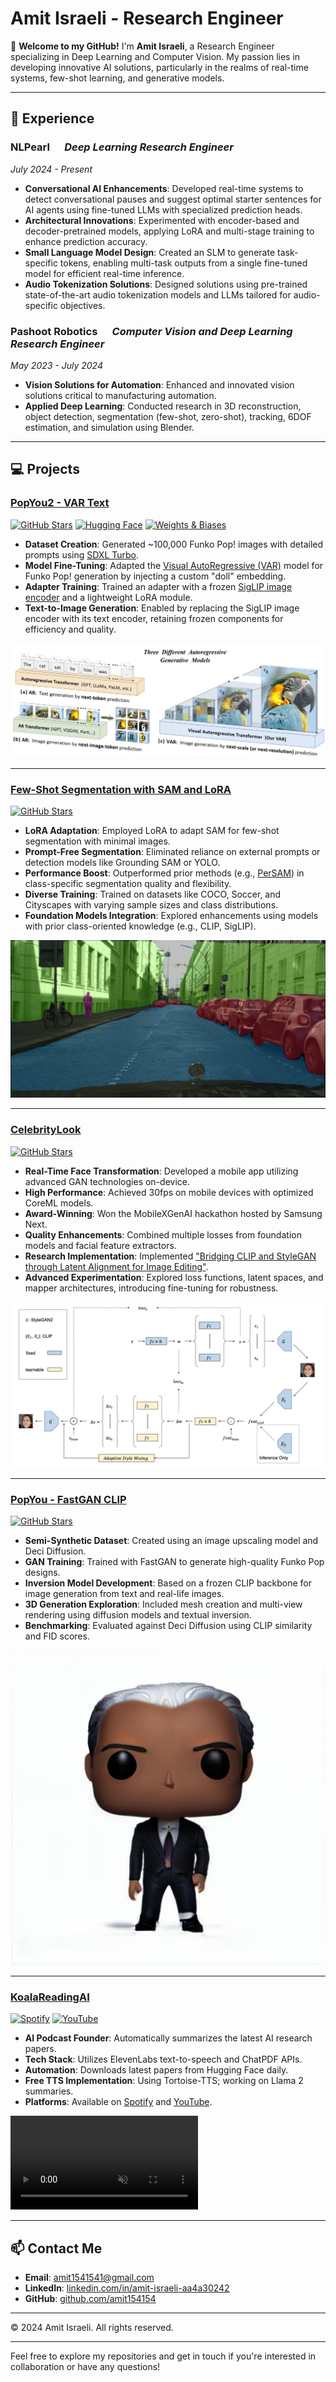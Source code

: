# Amit Israeli - Research Engineer

👋 **Welcome to my GitHub!** I'm **Amit Israeli**, a Research Engineer specializing in Deep Learning and Computer Vision. My passion lies in developing innovative AI solutions, particularly in the realms of real-time systems, few-shot learning, and generative models.

---

## 🔭 Experience

### **NLPearl** &nbsp;&nbsp;&nbsp;&nbsp; *Deep Learning Research Engineer*

*July 2024 - Present*

- **Conversational AI Enhancements**: Developed real-time systems to detect conversational pauses and suggest optimal starter sentences for AI agents using fine-tuned LLMs with specialized prediction heads.
- **Architectural Innovations**: Experimented with encoder-based and decoder-pretrained models, applying LoRA and multi-stage training to enhance prediction accuracy.
- **Small Language Model Design**: Created an SLM to generate task-specific tokens, enabling multi-task outputs from a single fine-tuned model for efficient real-time inference.
- **Audio Tokenization Solutions**: Designed solutions using pre-trained state-of-the-art audio tokenization models and LLMs tailored for audio-specific objectives.

### **Pashoot Robotics** &nbsp;&nbsp;&nbsp;&nbsp; *Computer Vision and Deep Learning Research Engineer*

*May 2023 - July 2024*

- **Vision Solutions for Automation**: Enhanced and innovated vision solutions critical to manufacturing automation.
- **Applied Deep Learning**: Conducted research in 3D reconstruction, object detection, segmentation (few-shot, zero-shot), tracking, 6DOF estimation, and simulation using Blender.

---

## 💻 Projects

### [**PopYou2 - VAR Text**](https://github.com/amit154154/PopYou2)

[![GitHub Stars](https://img.shields.io/github/stars/amit154154/PopYou2?style=social)](https://github.com/amit154154/VAR_clip)
[![Hugging Face](https://img.shields.io/badge/Hugging%20Face-Spaces-orange)](https://huggingface.co/spaces/AmitIsraeli/PopYou)
[![Weights & Biases](https://img.shields.io/badge/Weights%20%26%20Biases-Report-yellow)](https://api.wandb.ai/links/amit154154/cqccmfsl)

- **Dataset Creation**: Generated ~100,000 Funko Pop! images with detailed prompts using [SDXL Turbo](https://huggingface.co/stabilityai/sdxl-turbo).
- **Model Fine-Tuning**: Adapted the [Visual AutoRegressive (VAR)](https://arxiv.org/abs/2404.02905) model for Funko Pop! generation by injecting a custom "doll" embedding.
- **Adapter Training**: Trained an adapter with a frozen [SigLIP image encoder](https://github.com/FoundationVision/VAR) and a lightweight LoRA module.
- **Text-to-Image Generation**: Enabled by replacing the SigLIP image encoder with its text encoder, retaining frozen components for efficiency and quality.

![VAR Explained](PopYou2/VAR_explained.png)

---

### [**Few-Shot Segmentation with SAM and LoRA**](https://github.com/amit154154/SAM_LORA)

[![GitHub Stars](https://img.shields.io/github/stars/amit154154/SAM_LORA?style=social)](https://github.com/amit154154/SAM_LORA)

- **LoRA Adaptation**: Employed LoRA to adapt SAM for few-shot segmentation with minimal images.
- **Prompt-Free Segmentation**: Eliminated reliance on external prompts or detection models like Grounding SAM or YOLO.
- **Performance Boost**: Outperformed prior methods (e.g., [PerSAM](https://arxiv.org/abs/2305.03048)) in class-specific segmentation quality and flexibility.
- **Diverse Training**: Trained on datasets like COCO, Soccer, and Cityscapes with varying sample sizes and class distributions.
- **Foundation Models Integration**: Explored enhancements using models with prior class-oriented knowledge (e.g., CLIP, SigLIP).

![Cityscapes](few_shot_sam_lora/cityscapes.png)

---

### [**CelebrityLook**](https://github.com/amit154154/CelebrityLook)

[![GitHub Stars](https://img.shields.io/github/stars/amit154154/CelebrityLook?style=social)](https://github.com/amit154154/CelebrityLook)

- **Real-Time Face Transformation**: Developed a mobile app utilizing advanced GAN technologies on-device.
- **High Performance**: Achieved 30fps on mobile devices with optimized CoreML models.
- **Award-Winning**: Won the MobileXGenAI hackathon hosted by Samsung Next.
- **Quality Enhancements**: Combined multiple losses from foundation models and facial feature extractors.
- **Research Implementation**: Implemented ["Bridging CLIP and StyleGAN through Latent Alignment for Image Editing"](https://arxiv.org/abs/2210.04506).
- **Advanced Experimentation**: Explored loss functions, latent spaces, and mapper architectures, introducing fine-tuning for robustness.

![Mapper Training](CelebryLook/mapper_training.png)


---

### [**PopYou - FastGAN CLIP**](https://github.com/amit154154/PopYou)

[![GitHub Stars](https://img.shields.io/github/stars/amit154154/PopYou?style=social)](https://github.com/amit154154/PopYou)

- **Semi-Synthetic Dataset**: Created using an image upscaling model and Deci Diffusion.
- **GAN Training**: Trained with FastGAN to generate high-quality Funko Pop designs.
- **Inversion Model Development**: Based on a frozen CLIP backbone for image generation from text and real-life images.
- **3D Generation Exploration**: Included mesh creation and multi-view rendering using diffusion models and textual inversion.
- **Benchmarking**: Evaluated against Deci Diffusion using CLIP similarity and FID scores.

![Barack Obama FastGAN](PopYou!/Barack_Obama_fastgan.png)

---

### [**KoalaReadingAI**](#)

[![Spotify](https://img.shields.io/badge/Spotify-Podcast-green)](https://open.spotify.com/show/0fuZbZipy60VdRpkbIb9y1)
[![YouTube](https://img.shields.io/badge/YouTube-Channel-red)](https://www.youtube.com/channel/UCIbCIgJjIWmHyKC0Qc_C6FA)

- **AI Podcast Founder**: Automatically summarizes the latest AI research papers.
- **Tech Stack**: Utilizes ElevenLabs text-to-speech and ChatPDF APIs.
- **Automation**: Downloads latest papers from Hugging Face daily.
- **Free TTS Implementation**: Using Tortoise-TTS; working on Llama 2 summaries.
- **Platforms**: Available on [Spotify](https://open.spotify.com/show/0fuZbZipy60VdRpkbIb9y1) and [YouTube](https://www.youtube.com/channel/UCIbCIgJjIWmHyKC0Qc_C6FA).

<video controls autoplay muted>
  <source src="koala_reading_ai/koala_reading_ai_gif.mp4" type="video/mp4">
  Your browser does not support the video tag.
</video>

---

## 📫 Contact Me

- **Email**: [amit1541541@gmail.com](mailto:amit1541541@gmail.com)
- **LinkedIn**: [linkedin.com/in/amit-israeli-aa4a30242](https://www.linkedin.com/in/amit-israeli-aa4a30242/)
- **GitHub**: [github.com/amit154154](https://github.com/amit154154)

---

&copy; 2024 Amit Israeli. All rights reserved.

---

Feel free to explore my repositories and get in touch if you're interested in collaboration or have any questions!
